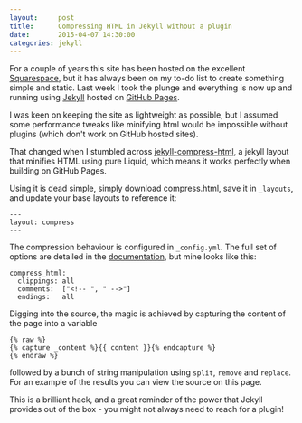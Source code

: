```yaml
---
layout:     post
title:      Compressing HTML in Jekyll without a plugin
date:       2015-04-07 14:30:00
categories: jekyll
---
```


For a couple of years this site has been hosted on the excellent [Squarespace](http://squarespace.com), but it has always been on my to-do list to create something simple and static. Last week I took the plunge and everything is now up and running using [Jekyll](http://jekyllrb.com/) hosted on [GitHub Pages](https://pages.github.com/).

I was keen on keeping the site as lightweight as possible, but I assumed some performance tweaks like minifying html would be impossible without plugins (which don't work on GitHub hosted sites). 

That changed when I stumbled across [jekyll-compress-html](https://github.com/penibelst/jekyll-compress-html), a jekyll layout that minifies HTML using pure Liquid, which means it works perfectly when building on GitHub Pages. 

Using it is dead simple, simply download compress.html, save it in `_layouts`, and update your base layouts to reference it:

```
---
layout: compress
---
```

The compression behaviour is configured in `_config.yml`. The full set of options are detailed in the [documentation](http://jch.penibelst.de/), but mine looks like this:

```
compress_html:
  clippings: all
  comments:  ["<!-- ", " -->"]
  endings:   all
```

Digging into the source, the magic is achieved by capturing the content of the page into a variable

```
{% raw %}
{% capture _content %}{{ content }}{% endcapture %}
{% endraw %}
```

followed by a bunch of string manipulation using `split`, `remove` and `replace`. For an example of the results you can view the source on this page.

This is a brilliant hack, and a great reminder of the power that Jekyll provides out of the box - you might not always need to reach for a plugin!